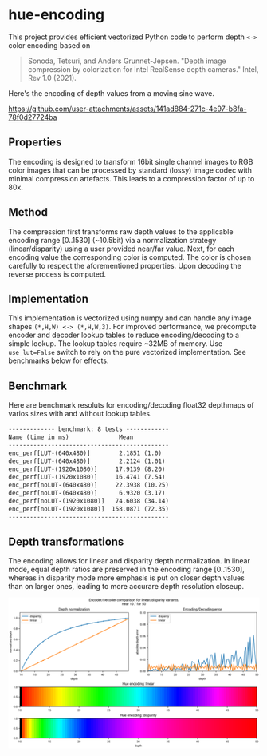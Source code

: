 # hue-encoding
This project provides efficient vectorized Python code to perform depth `<->` color encoding based on

> Sonoda, Tetsuri, and Anders Grunnet-Jepsen.
"Depth image compression by colorization for Intel RealSense depth cameras." Intel, Rev 1.0 (2021).

Here's the encoding of depth values from a moving sine wave.

https://github.com/user-attachments/assets/141ad884-271c-4e97-b8fa-78f0d27724ba

## Properties

The encoding is designed to transform 16bit single channel images to RGB color images that can be processed by standard (lossy) image codec with minimal compression artefacts. This leads to a compression factor of up to 80x.

## Method

The compression first transforms raw depth values to the applicable encoding range [0..1530] (~10.5bit) via a normalization strategy (linear/disparity) using a user provided near/far value. Next, for each encoding value the corresponding color is computed. The color is chosen carefully to respect the aforementioned properties. Upon decoding the reverse process is computed.

## Implementation

This implementation is vectorized using numpy and can handle any image shapes `(*,H,W) <-> (*,H,W,3)`. For improved performance, we precompute encoder and decoder lookup tables to reduce encoding/decoding to a simple lookup. The lookup tables require ~32MB of memory. Use `use_lut=False` switch to rely on the pure vectorized implementation. See benchmarks below for effects.


## Benchmark

Here are benchmark resoluts for encoding/decoding float32 depthmaps of varios sizes with and without lookup tables.

```
------------- benchmark: 8 tests ------------
Name (time in ms)              Mean          
---------------------------------------------
enc_perf[LUT-(640x480)]        2.1851 (1.0)    
dec_perf[LUT-(640x480)]        2.2124 (1.01)   
enc_perf[LUT-(1920x1080)]     17.9139 (8.20) 
dec_perf[LUT-(1920x1080)]     16.4741 (7.54)   
enc_perf[noLUT-(640x480)]     22.3938 (10.25)  
dec_perf[noLUT-(640x480)]      6.9320 (3.17)   
dec_perf[noLUT-(1920x1080)]   74.6038 (34.14)  
enc_perf[noLUT-(1920x1080)]  158.0871 (72.35)  
---------------------------------------------
```

## Depth transformations
The encoding allows for linear and disparity depth normalization. In linear mode, equal depth ratios are preserved in the encoding range [0..1530], whereas in disparity mode more emphasis is put on closer depth values than on larger ones, leading to more accurare depth resolution closeup.

![](etc/compare_encoding.svg)
